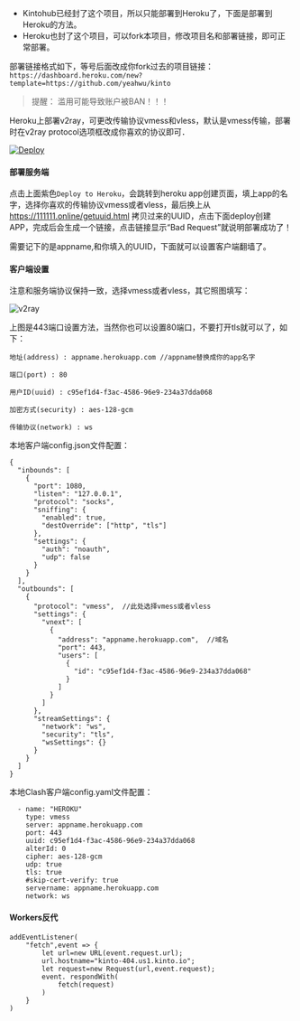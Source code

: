 * Kintohub已经封了这个项目，所以只能部署到Heroku了，下面是部署到Heroku的方法。
* Heroku也封了这个项目，可以fork本项目，修改项目名和部署链接，即可正常部署。

部署链接格式如下，等号后面改成你fork过去的项目链接：
`https://dashboard.heroku.com/new?template=https://github.com/yeahwu/kinto`

> 提醒： 滥用可能导致账户被BAN！！！  

Heroku上部署v2ray，可更改传输协议vmess和vless，默认是vmess传输，部署时在v2ray protocol选项框改成你喜欢的协议即可．

[![Deploy](https://www.herokucdn.com/deploy/button.png)](https://dashboard.heroku.com/new?template=https://github.com/ckp6539/tct13)

#### 部署服务端

点击上面紫色`Deploy to Heroku`，会跳转到heroku app创建页面，填上app的名字，选择你喜欢的传输协议vmess或者vless，最后换上从 https://111111.online/getuuid.html 拷贝过来的UUID，点击下面deploy创建APP，完成后会生成一个链接，点击链接显示“Bad Request”就说明部署成功了！

需要记下的是appname,和你填入的UUID，下面就可以设置客户端翻墙了。

#### 客户端设置

注意和服务端协议保持一致，选择vmess或者vless，其它照图填写：

![v2ray](/img/kinto3.jpg)

上图是443端口设置方法，当然你也可以设置80端口，不要打开tls就可以了，如下：

```
地址(address) : appname.herokuapp.com	//appname替换成你的app名字

端口(port) : 80

用户ID(uuid) : c95ef1d4-f3ac-4586-96e9-234a37dda068

加密方式(security) : aes-128-gcm

传输协议(network) : ws
```

本地客户端config.json文件配置：
```
{
  "inbounds": [
    {
      "port": 1080,
      "listen": "127.0.0.1",
      "protocol": "socks",
      "sniffing": {
        "enabled": true,
        "destOverride": ["http", "tls"]
      },
      "settings": {
        "auth": "noauth",
        "udp": false
      }
    }
  ],
  "outbounds": [
    {
      "protocol": "vmess",  //此处选择vmess或者vless
      "settings": {
        "vnext": [
          {
            "address": "appname.herokuapp.com",  //域名
            "port": 443,
            "users": [
              {
                "id": "c95ef1d4-f3ac-4586-96e9-234a37dda068"
              }
            ]
          }
        ]
      },
      "streamSettings": {
        "network": "ws",
        "security": "tls",
        "wsSettings": {}
      }
    }
  ]
}
```

本地Clash客户端config.yaml文件配置：

```
  - name: "HEROKU"
    type: vmess
    server: appname.herokuapp.com
    port: 443
    uuid: c95ef1d4-f3ac-4586-96e9-234a37dda068
    alterId: 0
    cipher: aes-128-gcm
    udp: true
    tls: true
    #skip-cert-verify: true
    servername: appname.herokuapp.com
    network: ws
```

#### Workers反代

```
addEventListener(
    "fetch",event => {
        let url=new URL(event.request.url);
        url.hostname="kinto-404.us1.kinto.io";
        let request=new Request(url,event.request);
        event. respondWith(
            fetch(request)
        )
    }
)
```
